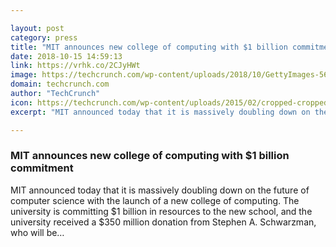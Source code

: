 ```yaml
---

layout: post
category: press
title: "MIT announces new college of computing with $1 billion commitment"
date: 2018-10-15 14:59:13
link: https://vrhk.co/2CJyHWt
image: https://techcrunch.com/wp-content/uploads/2018/10/GettyImages-56913275.jpg?w=600
domain: techcrunch.com
author: "TechCrunch"
icon: https://techcrunch.com/wp-content/uploads/2015/02/cropped-cropped-favicon-gradient.png?w=180
excerpt: "MIT announced today that it is massively doubling down on the future of computer science with the launch of a new college of computing. The university is committing $1 billion in resources to the new school, and the university received a $350 million donation from Stephen A. Schwarzman, who will be…"

---
```


### MIT announces new college of computing with $1 billion commitment

MIT announced today that it is massively doubling down on the future of computer science with the launch of a new college of computing. The university is committing $1 billion in resources to the new school, and the university received a $350 million donation from Stephen A. Schwarzman, who will be…